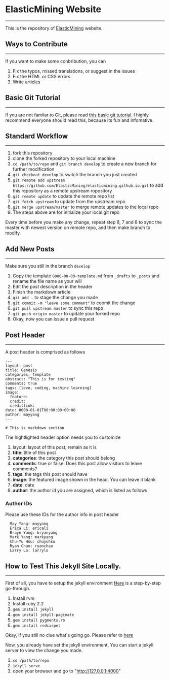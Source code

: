 # ElasticMining Website
----

This is the repository of [ElasticMining](http://www.elasticmining.com) website.

## Ways to Contribute
----
If you want to make some conbribution, you can

1. Fix the typos, missed translations, or suggest in the issues
2. Fix the HTML or CSS errors
3. Write articles


## Basic Git Tutorial
----
If you are not familar to Git, please read [this basic git tutorial](http://www.slideshare.net/pokaichang72/git-42427674).
I highly recommend everyone should read this, because its fun and infomative.

## Standard Workflow
----
1. fork this repository
2. clone the forked repository to your local machine
3. `cd /path/to/repo` and `git branch develop` to create a new branch for further modification
4. `git checkout develop` to switch the branch you just created
5. `git remote add upstream https://github.com/ElasticMining/elasticmining.github.io.git` to add this repository as a remote upstream ropository
6. `git remote update` to update the remote repo list
7. `git fetch upstream` to update from the upstream repo
8. `git merge upstream/master` to merge remote updates to the local repo 
9. The steps above are for initialize your local git repo

Every time before you make any change, repeat step 6, 7 and 8 to sync the master with newest version on remote repo, and then make branch to modify.


## Add New Posts
-----
Make sure you still in the branch `develop`

1. Copy the template `0000-00-00-template.md` from `_drafts` to `_posts` and rename the file name as your will
2. Edit the post description in the header
3. Finish the markdown article
4. `git add .` to stage the change you made
5. `git commit -m "leave some comment"` to coomit the change
6. `git pull upstream master` to sync this repo
7. `git push origin master` to update your forked repo
8. Okay, now you can issue a pull request


## Post Header
-----

A post header is comprised as follows

```
---
layout: post
title: Genesis
categories: template
abstract: "This is for testing"
comments: true
tags: [love, coding, machine learning]
image:
  feature:
  credit: 
  creditlink: 
date: 0000-01-01T00:00:00+00:00
author: mayyang
---

# This is markdown section
```
The hightlighted header option needs you to customize

1. layout: layout of this post, remain as it is
2. **title**: title of this post
3. **categories**: the category this post should belong
4. **comments**: true or false. Does this post allow visitors to leave comments?
5. **tags**: the tags this post should have
6. **image**: the featured image shown in the head. You can leave it blank
7. **date**: date
8. **author**: the author id you are assigned, which is listed as follows

### Author IDs
Please use these IDs for the author info in post header

```
  May Yang: mayyang
  Erica Li: ericali
  Brayn Yang: bryanyang
  Mark Yang: markyang
  Chu-Yu Hsu: chuyuhsu
  Ryan Chao: ryanchao
  Larry Lo: larrylo
```


## How to Test This Jekyll Site Locally.
-----
First of all, you have to setup the jekyll environment
[Here](http://networm.me/jekyll-note.html) is a step-by-step go-through.

1. Install rvm
2. Install ruby 2.2
3. `gem install jekyll`
4. `gem install jekyll-paginate`
5. `gem install pygments.rb`
6. `gem install redcarpet`

Okay, if you still no clue what's going go.
Please refer to [here](http://networm.me/jekyll-note.html)

Now, you already have set the jekyll environment,
You can start a jekyll server to view the change you made.

1. `cd /path/to/repo`
2. `jekyll serve`
3. open your browser and go to "http://127.0.0.1:4000"


